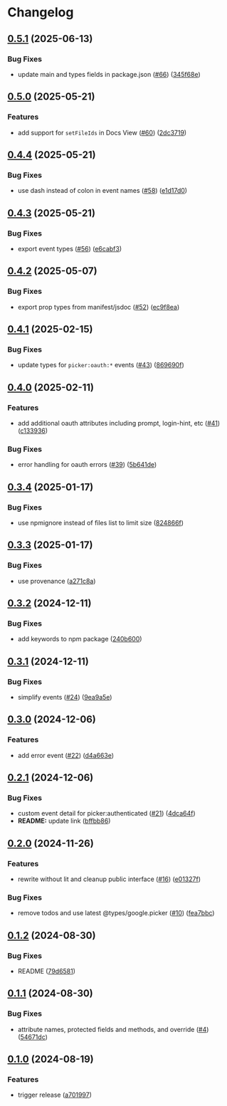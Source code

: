 # Changelog

## [0.5.1](https://github.com/googleworkspace/drive-picker-element/compare/v0.5.0...v0.5.1) (2025-06-13)


### Bug Fixes

* update main and types fields in package.json ([#66](https://github.com/googleworkspace/drive-picker-element/issues/66)) ([345f68e](https://github.com/googleworkspace/drive-picker-element/commit/345f68e21038d9428b24b65b5e2ed5276e0e4a41))

## [0.5.0](https://github.com/googleworkspace/drive-picker-element/compare/v0.4.4...v0.5.0) (2025-05-21)


### Features

* add support for `setFileIds` in Docs View ([#60](https://github.com/googleworkspace/drive-picker-element/issues/60)) ([2dc3719](https://github.com/googleworkspace/drive-picker-element/commit/2dc37190edb28245de9aac7fa308c54bf53ce7fe))

## [0.4.4](https://github.com/googleworkspace/drive-picker-element/compare/v0.4.3...v0.4.4) (2025-05-21)


### Bug Fixes

* use dash instead of colon in event names ([#58](https://github.com/googleworkspace/drive-picker-element/issues/58)) ([e1d17d0](https://github.com/googleworkspace/drive-picker-element/commit/e1d17d02ba86b662bce0477a7a626b72d2f3bcc0))

## [0.4.3](https://github.com/googleworkspace/drive-picker-element/compare/v0.4.2...v0.4.3) (2025-05-21)


### Bug Fixes

* export event types ([#56](https://github.com/googleworkspace/drive-picker-element/issues/56)) ([e6cabf3](https://github.com/googleworkspace/drive-picker-element/commit/e6cabf3ac806b0523c0a1e3478a0932a6fa7e33a))

## [0.4.2](https://github.com/googleworkspace/drive-picker-element/compare/v0.4.1...v0.4.2) (2025-05-07)


### Bug Fixes

* export prop types from manifest/jsdoc ([#52](https://github.com/googleworkspace/drive-picker-element/issues/52)) ([ec9f8ea](https://github.com/googleworkspace/drive-picker-element/commit/ec9f8ea55ea3a101957f25604b1de993fc8bfb47))

## [0.4.1](https://github.com/googleworkspace/drive-picker-element/compare/v0.4.0...v0.4.1) (2025-02-15)


### Bug Fixes

* update types for `picker:oauth:*` events ([#43](https://github.com/googleworkspace/drive-picker-element/issues/43)) ([869690f](https://github.com/googleworkspace/drive-picker-element/commit/869690f518daf05e8def184f1746486781354b4f))

## [0.4.0](https://github.com/googleworkspace/drive-picker-element/compare/v0.3.4...v0.4.0) (2025-02-11)


### Features

* add additional oauth attributes including prompt, login-hint, etc ([#41](https://github.com/googleworkspace/drive-picker-element/issues/41)) ([c133936](https://github.com/googleworkspace/drive-picker-element/commit/c133936b5b0de9bc9ebaebb9a945d1513b767690))


### Bug Fixes

* error handling for oauth errors ([#39](https://github.com/googleworkspace/drive-picker-element/issues/39)) ([5b641de](https://github.com/googleworkspace/drive-picker-element/commit/5b641dea41e5dd788c7205237c7b1cc3d233e905))

## [0.3.4](https://github.com/googleworkspace/drive-picker-element/compare/v0.3.3...v0.3.4) (2025-01-17)


### Bug Fixes

* use npmignore instead of files list to limit size ([824866f](https://github.com/googleworkspace/drive-picker-element/commit/824866f19e1c56f056fa58e5cfe3a76488573696))

## [0.3.3](https://github.com/googleworkspace/drive-picker-element/compare/v0.3.2...v0.3.3) (2025-01-17)


### Bug Fixes

* use provenance ([a271c8a](https://github.com/googleworkspace/drive-picker-element/commit/a271c8aa519db3f11659c8172faf6650a81d271b))

## [0.3.2](https://github.com/googleworkspace/drive-picker-element/compare/v0.3.1...v0.3.2) (2024-12-11)


### Bug Fixes

* add keywords to npm package ([240b600](https://github.com/googleworkspace/drive-picker-element/commit/240b60035f2996bd4097f723566812a0a77f6fe7))

## [0.3.1](https://github.com/googleworkspace/drive-picker-element/compare/v0.3.0...v0.3.1) (2024-12-11)


### Bug Fixes

* simplify events ([#24](https://github.com/googleworkspace/drive-picker-element/issues/24)) ([9ea9a5e](https://github.com/googleworkspace/drive-picker-element/commit/9ea9a5e1d7387e763ebd98e17c2383ace9827eca))

## [0.3.0](https://github.com/googleworkspace/drive-picker-element/compare/v0.2.1...v0.3.0) (2024-12-06)


### Features

* add error event ([#22](https://github.com/googleworkspace/drive-picker-element/issues/22)) ([d4a663e](https://github.com/googleworkspace/drive-picker-element/commit/d4a663e90855a44126a8b8804c28334aa3d343da))

## [0.2.1](https://github.com/googleworkspace/drive-picker-element/compare/v0.2.0...v0.2.1) (2024-12-06)


### Bug Fixes

* custom event detail for picker:authenticated ([#21](https://github.com/googleworkspace/drive-picker-element/issues/21)) ([4dca64f](https://github.com/googleworkspace/drive-picker-element/commit/4dca64f3e5355d498ac43408225ec88b4e645d9a))
* **README:** update link ([bffbb86](https://github.com/googleworkspace/drive-picker-element/commit/bffbb867615d6a4ecef70dffc916d80e5319b0aa))

## [0.2.0](https://github.com/googleworkspace/drive-picker-element/compare/v0.1.2...v0.2.0) (2024-11-26)


### Features

* rewrite without lit and cleanup public interface ([#16](https://github.com/googleworkspace/drive-picker-element/issues/16)) ([e01327f](https://github.com/googleworkspace/drive-picker-element/commit/e01327f938d648e97c468e9ff3dcc81968283dd6))


### Bug Fixes

* remove todos and use latest @types/google.picker ([#10](https://github.com/googleworkspace/drive-picker-element/issues/10)) ([fea7bbc](https://github.com/googleworkspace/drive-picker-element/commit/fea7bbcc118f1f1fe3a890243778609521860142))

## [0.1.2](https://github.com/googleworkspace/drive-picker-element/compare/v0.1.1...v0.1.2) (2024-08-30)


### Bug Fixes

* README ([79d6581](https://github.com/googleworkspace/drive-picker-element/commit/79d6581684ef05c643be993b5121fe290d07493c))

## [0.1.1](https://github.com/googleworkspace/drive-picker-element/compare/v0.1.0...v0.1.1) (2024-08-30)


### Bug Fixes

* attribute names, protected fields and methods, and override ([#4](https://github.com/googleworkspace/drive-picker-element/issues/4)) ([54671dc](https://github.com/googleworkspace/drive-picker-element/commit/54671dc2a4765b8ddd276d2094d1a4404214a717))

## [0.1.0](https://github.com/googleworkspace/drive-picker-element/compare/v0.0.0...v0.1.0) (2024-08-19)


### Features

* trigger release ([a701997](https://github.com/googleworkspace/drive-picker-element/commit/a701997332141cf446b7c4eda553f0bca6ab028d))
